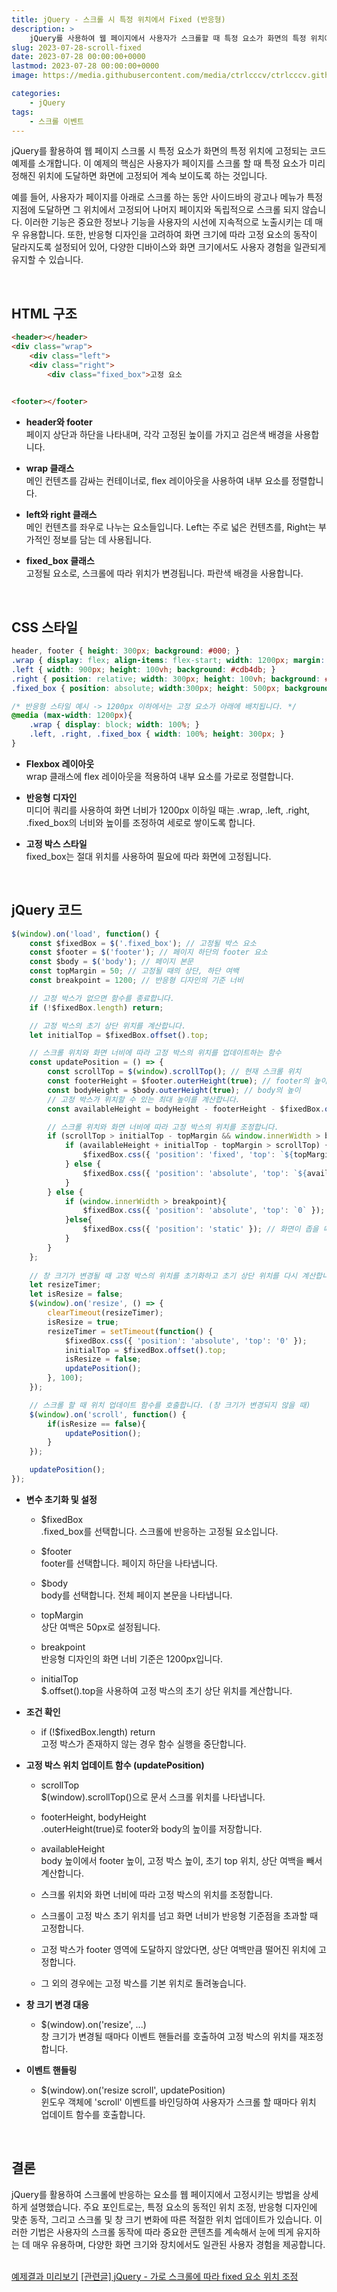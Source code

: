 ```yaml
---
title: jQuery - 스크롤 시 특정 위치에서 Fixed (반응형)
description: >  
    jQuery를 사용하여 웹 페이지에서 사용자가 스크롤할 때 특정 요소가 화면의 특정 위치에 고정되는 방법을 설명합니다. 반응형 디자인을 고려한 이 예제는 HTML 구조, CSS 스타일, jQuery 코드를 자세히 다루며, 스크롤 및 창 크기 변경에 반응하는 동적인 웹 페이지 기능 구현을 보여줍니다.
slug: 2023-07-28-scroll-fixed
date: 2023-07-28 00:00:00+0000
lastmod: 2023-07-28 00:00:00+0000
image: https://media.githubusercontent.com/media/ctrlcccv/ctrlcccv.github.io/master/assets/img/post/2023-07-28-scroll-fixed.webp

categories:
    - jQuery
tags:
    - 스크롤 이벤트
---
```

jQuery를 활용하여 웹 페이지 스크롤 시 특정 요소가 화면의 특정 위치에 고정되는 코드 예제를 소개합니다. 이 예제의 핵심은 사용자가 페이지를 스크롤 할 때 특정 요소가 미리 정해진 위치에 도달하면 화면에 고정되어 계속 보이도록 하는 것입니다.   

예를 들어, 사용자가 페이지를 아래로 스크롤 하는 동안 사이드바의 광고나 메뉴가 특정 지점에 도달하면 그 위치에서 고정되어 나머지 페이지와 독립적으로 스크롤 되지 않습니다. 이러한 기능은 중요한 정보나 기능을 사용자의 시선에 지속적으로 노출시키는 데 매우 유용합니다. 또한, 반응형 디자인을 고려하여 화면 크기에 따라 고정 요소의 동작이 달라지도록 설정되어 있어, 다양한 디바이스와 화면 크기에서도 사용자 경험을 일관되게 유지할 수 있습니다.  



<ins class="adsbygoogle"
     style="display:block; text-align:center;"
     data-ad-layout="in-article"
     data-ad-format="fluid"
     data-ad-client="ca-pub-8535540836842352"
     data-ad-slot="2974559225"></ins>
<script>
     (adsbygoogle = window.adsbygoogle || []).push({});
</script>


<br>

## HTML 구조
```html
<header></header>
<div class="wrap">
    <div class="left">
    <div class="right">
        <div class="fixed_box">고정 요소
    

<footer></footer>
```
* **header와 footer**  
페이지 상단과 하단을 나타내며, 각각 고정된 높이를 가지고 검은색 배경을 사용합니다.  

* **wrap 클래스**   
메인 컨텐츠를 감싸는 컨테이너로, flex 레이아웃을 사용하여 내부 요소를 정렬합니다.

* **left와 right 클래스**  
메인 컨텐츠를 좌우로 나누는 요소들입니다. Left는 주로 넓은 컨텐츠를, Right는 부가적인 정보를 담는 데 사용됩니다.

* **fixed_box 클래스**  
고정될 요소로, 스크롤에 따라 위치가 변경됩니다. 파란색 배경을 사용합니다.  
<br>

## CSS 스타일
```css
header, footer { height: 300px; background: #000; } 
.wrap { display: flex; align-items: flex-start; width: 1200px; margin: 0 auto; } 
.left { width: 900px; height: 100vh; background: #cdb4db; } 
.right { position: relative; width: 300px; height: 100vh; background: #ffc8dd; } 
.fixed_box { position: absolute; width:300px; height: 500px; background: #a2d2ff; } 

/* 반응형 스타일 예시 -> 1200px 이하에서는 고정 요소가 아래에 배치됩니다. */
@media (max-width: 1200px){
    .wrap { display: block; width: 100%; } 
    .left, .right, .fixed_box { width: 100%; height: 300px; } 
}
```
* **Flexbox 레이아웃**  
wrap 클래스에 flex 레이아웃을 적용하여 내부 요소를 가로로 정렬합니다.  

* **반응형 디자인**   
미디어 쿼리를 사용하여 화면 너비가 1200px 이하일 때는 .wrap, .left, .right, .fixed_box의 너비와 높이를 조정하여 세로로 쌓이도록 합니다.

* **고정 박스 스타일**  
fixed_box는 절대 위치를 사용하여 필요에 따라 화면에 고정됩니다.



<ins class="adsbygoogle"
     style="display:block; text-align:center;"
     data-ad-layout="in-article"
     data-ad-format="fluid"
     data-ad-client="ca-pub-8535540836842352"
     data-ad-slot="2974559225"></ins>
<script>
     (adsbygoogle = window.adsbygoogle || []).push({});
</script>


<br>

## jQuery 코드
```js
$(window).on('load', function() {
    const $fixedBox = $('.fixed_box'); // 고정될 박스 요소
    const $footer = $('footer'); // 페이지 하단의 footer 요소
    const $body = $('body'); // 페이지 본문
    const topMargin = 50; // 고정될 때의 상단, 하단 여백
    const breakpoint = 1200; // 반응형 디자인의 기준 너비

    // 고정 박스가 없으면 함수를 종료합니다.
    if (!$fixedBox.length) return;

    // 고정 박스의 초기 상단 위치를 계산합니다.
    let initialTop = $fixedBox.offset().top;

    // 스크롤 위치와 화면 너비에 따라 고정 박스의 위치를 업데이트하는 함수
    const updatePosition = () => {
        const scrollTop = $(window).scrollTop(); // 현재 스크롤 위치
        const footerHeight = $footer.outerHeight(true); // footer의 높이
        const bodyHeight = $body.outerHeight(true); // body의 높이
        // 고정 박스가 위치할 수 있는 최대 높이를 계산합니다.
        const availableHeight = bodyHeight - footerHeight - $fixedBox.outerHeight(true) - initialTop - topMargin;

        // 스크롤 위치와 화면 너비에 따라 고정 박스의 위치를 조정합니다.
        if (scrollTop > initialTop - topMargin && window.innerWidth > breakpoint) {
            if (availableHeight + initialTop - topMargin > scrollTop) {
                $fixedBox.css({ 'position': 'fixed', 'top': `${topMargin}px` });
            } else {
                $fixedBox.css({ 'position': 'absolute', 'top': `${availableHeight}px` });
            }
        } else {
            if (window.innerWidth > breakpoint){
                $fixedBox.css({ 'position': 'absolute', 'top': `0` }); // 고정 박스 위치가 최상단일 때
            }else{
                $fixedBox.css({ 'position': 'static' }); // 화면이 좁을 때는 기본 위치로 설정
            }
        }
    };
    
    // 창 크기가 변경될 때 고정 박스의 위치를 초기화하고 초기 상단 위치를 다시 계산합니다.
    let resizeTimer;
    let isResize = false;
    $(window).on('resize', () => {
        clearTimeout(resizeTimer);
        isResize = true;
        resizeTimer = setTimeout(function() {
            $fixedBox.css({ 'position': 'absolute', 'top': '0' });
            initialTop = $fixedBox.offset().top;
            isResize = false;
            updatePosition();
        }, 100);
    });

    // 스크롤 할 때 위치 업데이트 함수를 호출합니다. (창 크기가 변경되지 않을 때)
    $(window).on('scroll', function() {
        if(isResize == false){
            updatePosition();
        }
    });

    updatePosition();
});
```
* **변수 초기화 및 설정**  
  * $fixedBox  
  .fixed_box를 선택합니다. 스크롤에 반응하는 고정될 요소입니다.  

  * $footer  
  footer를 선택합니다. 페이지 하단을 나타냅니다.  

  * $body  
  body를 선택합니다. 전체 페이지 본문을 나타냅니다.  

  * topMargin  
  상단 여백은 50px로 설정됩니다.  

  * breakpoint  
  반응형 디자인의 화면 너비 기준은 1200px입니다.  

  * initialTop  
  $.offset().top을 사용하여 고정 박스의 초기 상단 위치를 계산합니다.  

* **조건 확인**  
  * if (!$fixedBox.length) return  
  고정 박스가 존재하지 않는 경우 함수 실행을 중단합니다.

* **고정 박스 위치 업데이트 함수 (updatePosition)**
  * scrollTop  
  $(window).scrollTop()으로 문서 스크롤 위치를 나타냅니다.

  * footerHeight, bodyHeight  
  .outerHeight(true)로 footer와 body의 높이를 저장합니다.

  * availableHeight  
  body 높이에서 footer 높이, 고정 박스 높이, 초기 top 위치, 상단 여백을 빼서 계산합니다.

  * 스크롤 위치와 화면 너비에 따라 고정 박스의 위치를 조정합니다.
  * 스크롤이 고정 박스 초기 위치를 넘고 화면 너비가 반응형 기준점을 초과할 때 고정합니다.
  * 고정 박스가 footer 영역에 도달하지 않았다면, 상단 여백만큼 떨어진 위치에 고정합니다.
  * 그 외의 경우에는 고정 박스를 기본 위치로 돌려놓습니다.

* **창 크기 변경 대응**  
  * $(window).on('resize', ...)  
  창 크기가 변경될 때마다 이벤트 핸들러를 호출하여 고정 박스의 위치를 재조정합니다.

* **이벤트 핸들링**  
  * $(window).on('resize scroll', updatePosition)  
  윈도우 객체에 'scroll' 이벤트를 바인딩하여 사용자가 스크롤 할 때마다 위치 업데이트 함수를 호출합니다.

<br>

## 결론
jQuery를 활용하여 스크롤에 반응하는 요소를 웹 페이지에서 고정시키는 방법을 상세하게 설명했습니다. 주요 포인트로는, 특정 요소의 동적인 위치 조정, 반응형 디자인에 맞춘 동작, 그리고 스크롤 및 창 크기 변화에 따른 적절한 위치 업데이트가 있습니다. 이러한 기법은 사용자의 스크롤 동작에 따라 중요한 콘텐츠를 계속해서 눈에 띄게 유지하는 데 매우 유용하며, 다양한 화면 크기와 장치에서도 일관된 사용자 경험을 제공합니다.  
<br>

<div class="btn_wrap">
    <a target="_blank" href="https://ctrlcccv.github.io/ctrlcccv-demo/2023-07-28-scroll-fixed/">예제결과 미리보기</a>
    <a href="https://ctrlcccv.github.io/code/2023-12-02-fixed-scroll/">[관련글] jQuery - 가로 스크롤에 따라 fixed 요소 위치 조정</a>
</div>
